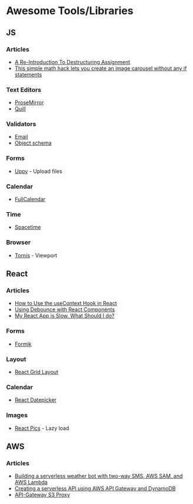 # Awesome Tools/Libraries

## JS

### Articles

- [A Re-Introduction To Destructuring Assignment](https://www.smashingmagazine.com/2019/09/reintroduction-destructuring-assignment/)
- [This simple math hack lets you create an image carousel without any if statements](https://dev.to/ranewallin/this-simple-math-hack-lets-you-create-an-image-carousel-without-any-if-statements-5chj)

### Text Editors

- [ProseMirror](http://prosemirror.net)
- [Quill](https://quilljs.com)

### Validators

- [Email](https://github.com/manishsaraan/email-validator)
- [Object schema](https://github.com/jquense/yup)

### Forms

- [Uppy](https://uppy.io) - Upload files

### Calendar
- [FullCalendar](https://fullcalendar.io)

### Time
- [Spacetime](https://github.com/spencermountain/spacetime)

### Browser

- [Tornis](https://github.com/robb0wen/tornis) - Viewport

## React

### Articles

- [How to Use the useContext Hook in React](https://upmostly.com/tutorials/how-to-use-the-usecontext-hook-in-react)
- [Using Debounce with React Components](https://medium.com/@gabrielmickey28/using-debounce-with-react-components-f988c28f52c1)
- [My React App is Slow. What Should I do?](https://medium.com/in-the-weeds/my-react-app-is-slow-what-should-i-do-e1fd020e69ec)

### Forms

- [Formik](https://github.com/jaredpalmer/formik)

### Layout

- [React Grid Layout](https://github.com/STRML/react-grid-layout)

### Calendar

- [React Datepicker](https://reactdatepicker.com)

### Images

- [React Pics](https://github.com/medipass/react-pics) - Lazy load

## AWS

### Articles

- [Building a serverless weather bot with two-way SMS, AWS SAM, and AWS Lambda](https://aws.amazon.com/blogs/compute/building-a-serverless-weather-bot-with-two-way-sms-aws-sam-and-aws-lambda/)
- [Creating a serverless API using AWS API Gateway and DynamoDB](https://sanderknape.com/2017/10/creating-a-serverless-api-using-aws-api-gateway-and-dynamodb/)
- [API-Gateway S3 Proxy](https://medium.com/@JCDubs/api-gateway-s3-proxy-a72e398b4d03)
